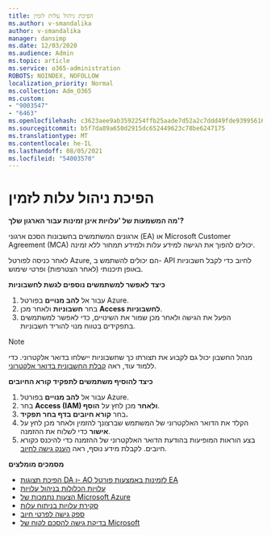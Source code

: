 ```yaml
---
title: הפיכת ניהול עלות לזמין
ms.author: v-smandalika
author: v-smandalika
manager: dansimp
ms.date: 12/03/2020
ms.audience: Admin
ms.topic: article
ms.service: o365-administration
ROBOTS: NOINDEX, NOFOLLOW
localization_priority: Normal
ms.collection: Adm_O365
ms.custom:
- "9003547"
- "6463"
ms.openlocfilehash: c3623aee9ab3592254ffb25aade7d52a2c7ddd49fde939956162cd4008d5ba19
ms.sourcegitcommit: b5f7da89a650d2915dc652449623c78be6247175
ms.translationtype: MT
ms.contentlocale: he-IL
ms.lasthandoff: 08/05/2021
ms.locfileid: "54003570"
---
```

# <a name="enable-cost-management"></a>הפיכת ניהול עלות לזמין

**מה המשמעות של 'עלויות אינן זמינות עבור הארגון שלך'?**

ארגונים המשתמשים בחשבונות הסכם ארגוני (EA) או Microsoft Customer Agreement (MCA) יכולים להפוך את הגישה למידע עלות ולמידע תמחור ללא זמינה.

לאחר כניסה לפורטל Azure, הם יכולים להשתמש ב- API לחיוב כדי לקבל חשבוניות באופן תיכנותי (לאחר הצטרפות) ופרטי שימוש.

**כיצד לאפשר למשתמשים נוספים לגשת לחשבוניות**

1. עבור אל **להב מנויים** בפורטל Azure.
2. בחר **חשבוניות** ולאחר מכן **Access לחשבוניות**.
3. הפעל את הגישה ולאחר מכן שמור את השינויים, כדי לאפשר למשתמשים בתפקידים בטווח מנוי להוריד חשבוניות.

> [!NOTE]
> מנהל החשבון יכול גם לקבוע את תצורתו כך שחשבוניות יישלחו בדואר אלקטרוני. כדי ללמוד עוד, ראה [קבלת החשבונית בדואר אלקטרוני](https://docs.microsoft.com/azure/cost-management-billing/manage/download-azure-invoice-daily-usage-date?).

**כיצד להוסיף משתמשים לתפקיד קורא החיובים**

1. עבור אל **להב מנויים** בפורטל Azure.
2. בחר **Access (IAM) ולאחר** מכן לחץ על **הוסף**.
3. בחר **קורא חיובים** **בדף בחר תפקיד.**
4. הקלד את הדואר האלקטרוני של המשתמש שברצונך להזמין ולאחר מכן לחץ על **אישור** כדי לשלוח את ההזמנה.
5. בצע הוראות המופיעות בהודעת הדואר האלקטרוני של ההזמנה כדי להיכנס כקורא חיובים. לקבלת מידע נוסף, ראה [הענק גישה לחיוב](https://docs.microsoft.com/azure/cost-management-billing/manage/manage-billing-access?WT.mc_id=Portal-Microsoft_Azure_Support#opt-in).

**מסמכים מומלצים**

- [הפיכת תצוגות DA ו- AO לזמינות באמצעות פורטל EA](https://docs.microsoft.com/azure/cost-management-billing/costs/assign-access-acm-data?WT.mc_id=Portal-Microsoft_Azure_Support#enable-access-to-costs-in-the-ea-portal)
- [עלויות הכלולות בניהול עלויות](https://docs.microsoft.com/azure/cost-management-billing/costs/understand-cost-mgt-data?WT.mc_id=Portal-Microsoft_Azure_Support#costs-included-in-cost-management)
- [הצעות נתמכות של Microsoft Azure](https://docs.microsoft.com/azure/cost-management-billing/costs/understand-cost-mgt-data?WT.mc_id=Portal-Microsoft_Azure_Support#supported-microsoft-azure-offers)
- [סקירת עלויות בניתוח עלות](https://docs.microsoft.com/azure/cost-management-billing/costs/quick-acm-cost-analysis?WT.mc_id=Portal-Microsoft_Azure_Support&tabs=azure-portal#review-costs-in-cost-analysis)
- [ספק גישה לפרטי חיוב](https://docs.microsoft.com/azure/cost-management-billing/manage/manage-billing-access?WT.mc_id=Portal-Microsoft_Azure_Support)
- [בדיקת גישה להסכם לקוח של Microsoft](https://docs.microsoft.com/azure/cost-management-billing/manage/download-azure-invoice-daily-usage-date?WT.mc_id=Portal-Microsoft_Azure_Support#check-access-to-a-microsoft-customer-agreement)






